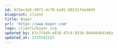 ```yaml
---
id: 623ec2e5-d971-4c78-ba91-88131f4ed049
blueprint: client
title: Bayer
url: 'https://www.bayer.com'
logo: clients/bayer.svg
updated_by: b7c7f4d4-e810-47c4-8310-994d4d84346a
updated_at: 1725542157
---
```


